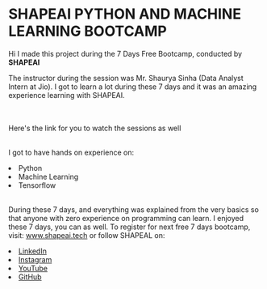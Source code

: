 

# SHAPEAI PYTHON AND MACHINE LEARNING BOOTCAMP
Hi I made this project during the 7 Days Free Bootcamp, conducted by <b> SHAPEAI

</b>

The instructor during the session was Mr. Shaurya Sinha (Data Analyst Intern at Jio). I got to learn a lot during these 7 days and it was an amazing experience learning with SHAPEAI.

<br><br>Here's the link for you to watch the sessions as well
<br> <a href="https://www.youtube.com/playlistlist=PL7z18TDRnbulNEA59W7wWgCWE8LEOD6h"> </a>

<br>I got to have hands on experience on:
<li>Python
<li>Machine Learning
<li>Tensorflow

<br>During these 7 days, and everything was explained from the very basics so that anyone with zero experience on programming can learn. I enjoyed these 7 days, you can as well. To register for next free 7 days bootcamp, visit:  www.shapeai.tech or follow SHAPEAL on:
 
<li><a href="https://in.linkedin.com/company/shapeai">LinkedIn</a>
<li><a href="https://www.instagram.com/shape.ai/?hl=en">Instagram</a>
<li><a href="https://www.youtube.com/channel/UCTUvDLTW9meuDXWcbmISPdA">YouTube</a>
<li><a href="https://github.com/shapeai">GitHub</a>
